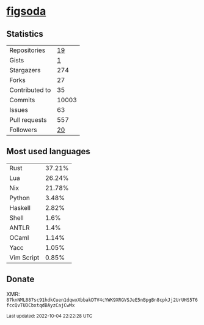 # [figsoda](https://github.com/figsoda)

## Statistics

<table>
  <tr>
    <td>Repositories</td>
    <td><a href="https://github.com/figsoda?tab=repositories">
      19
    </a></td>
  </tr>
  <tr>
    <td>Gists</td>
    <td><a href="https://gist.github.com/figsoda">
      1
    </a></td>
  </tr>
  <tr>
    <td>Stargazers</td>
    <td>274</td>
  </tr>
  <tr>
    <td>Forks</td>
    <td>27</td>
  </tr>
  <tr>
    <td>Contributed to</td>
    <td>35</td>
  </tr>
  <tr>
    <td>Commits</td>
    <td>10003</td>
  </tr>
  <tr>
    <td>Issues</td>
    <td>63</td>
  </tr>
  <tr>
    <td>Pull requests</td>
    <td>557</td>
  </tr>
  <tr>
    <td>Followers</td>
    <td><a href="https://github.com/figsoda?tab=followers">
      20
    </a></td>
  </tr>
</table>

## Most used languages

<table> <tr><td>Rust</td><td>37.21%</td></tr><tr><td>Lua</td><td>26.24%</td></tr><tr><td>Nix</td><td>21.78%</td></tr><tr><td>Python</td><td>3.48%</td></tr><tr><td>Haskell</td><td>2.82%</td></tr><tr><td>Shell</td><td>1.6%</td></tr><tr><td>ANTLR</td><td>1.4%</td></tr><tr><td>OCaml</td><td>1.14%</td></tr><tr><td>Yacc</td><td>1.05%</td></tr><tr><td>Vim Script</td><td>0.85%</td></tr></table>

## Donate

XMR: `87knNML887sc91hdkCuen1dqwxXbbakDTV4cYWK9XRGVSJeE5nBpgBn8cpkJj2UrUHS5T6fccQvTUDCbxtqdBAyzCajCwMx`

<sub>Last updated: 2022-10-04 22:22:28 UTC</sub>
